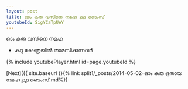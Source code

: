 ```yaml
---
layout: post
title: ഓം കുരു വസിനെ നമഹ ൧൧ ടൈംസ്
youtubeId: SigYCaTpUeY
---
```

 
 
 ഓം കുരു വസിനെ നമഹ 
 
 -  കുറു ക്ഷേത്രയിൽ താമസിക്കുന്നവർ 
 
  
 
  
 
 
 
 
 
 


{% include youtubePlayer.html id=page.youtubeId %}
 
[Next]({{ site.baseurl }}{% link  split1/_posts/2014-05-02-ഓം കുരു ഭൂതായ നമഹ ൧൧ ടൈംസ്.md%})
 
